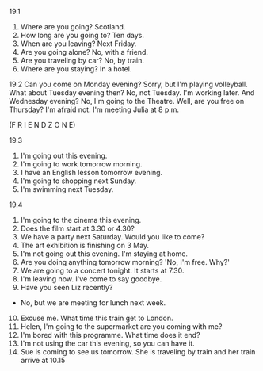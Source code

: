 19.1
  1. Where are you going? Scotland.
  2. How long are you going to? Ten days.
  3. When are you leaving? Next Friday.
  4. Are you going alone? No, with a friend.
  5. Are you traveling by car? No, by train.
  6. Where are you staying? In a hotel.

19.2
  Can you come on Monday evening?
  Sorry, but I'm playing volleyball.
  What about Tuesday evening then?
  No, not Tuesday. I'm working later.
  And Wednesday evening?
  No, I'm going to the Theatre.
  Well, are you free on Thursday?
  I'm afraid not. I'm meeting Julia at 8 p.m.

  (F R I E N D Z O N E)

19.3
  1. I'm going out this evening.
  2. I'm going to work tomorrow morning.
  3. I have an English lesson tomorrow evening.
  4. I'm going to shopping next Sunday.
  5. I'm swimming next Tuesday.

19.4
  1. I'm going to the cinema this evening.
  2. Does the film start at 3.30 or 4.30?
  3. We have a party next Saturday. Would you like to come?
  4. The art exhibition is finishing on 3 May.
  5. I'm not going out this evening. I'm staying at home.
  6. Are you doing anything tomorrow morning? 'No, I'm free. Why?'
  7. We are going to a concert tonight. It starts at 7.30.
  8. I'm leaving now. I've come to say goodbye.
  9. Have you seen Liz recently?
   - No, but we are meeting for lunch next week.
  10. Excuse me. What time this train get to London.
  11. Helen, I'm going to the supermarket are you coming with me?
  12. I'm bored with this programme. What time does it end?
  13. I'm not using the car this evening, so you can have it.
  14. Sue is coming to see us tomorrow. She is traveling by train and her train arrive at 10.15
